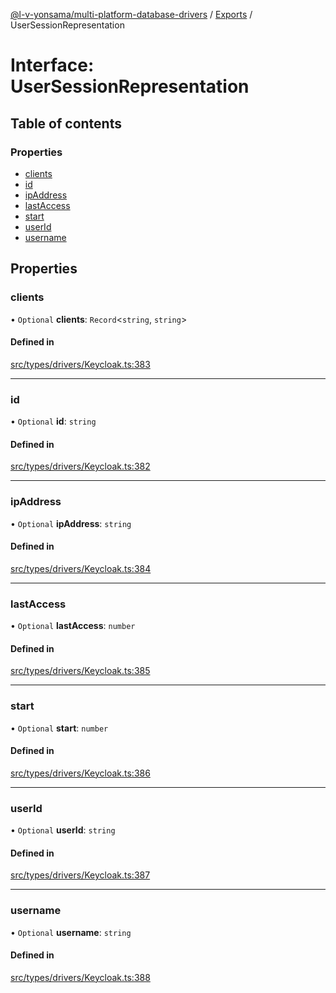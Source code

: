 [@l-v-yonsama/multi-platform-database-drivers](../README.md) / [Exports](../modules.md) / UserSessionRepresentation

# Interface: UserSessionRepresentation

## Table of contents

### Properties

- [clients](UserSessionRepresentation.md#clients)
- [id](UserSessionRepresentation.md#id)
- [ipAddress](UserSessionRepresentation.md#ipaddress)
- [lastAccess](UserSessionRepresentation.md#lastaccess)
- [start](UserSessionRepresentation.md#start)
- [userId](UserSessionRepresentation.md#userid)
- [username](UserSessionRepresentation.md#username)

## Properties

### clients

• `Optional` **clients**: `Record`\<`string`, `string`\>

#### Defined in

[src/types/drivers/Keycloak.ts:383](https://github.com/l-v-yonsama/db-drivers/blob/159e4b0300e66858605f0ff4515da97e61eada2d/src/types/drivers/Keycloak.ts#L383)

___

### id

• `Optional` **id**: `string`

#### Defined in

[src/types/drivers/Keycloak.ts:382](https://github.com/l-v-yonsama/db-drivers/blob/159e4b0300e66858605f0ff4515da97e61eada2d/src/types/drivers/Keycloak.ts#L382)

___

### ipAddress

• `Optional` **ipAddress**: `string`

#### Defined in

[src/types/drivers/Keycloak.ts:384](https://github.com/l-v-yonsama/db-drivers/blob/159e4b0300e66858605f0ff4515da97e61eada2d/src/types/drivers/Keycloak.ts#L384)

___

### lastAccess

• `Optional` **lastAccess**: `number`

#### Defined in

[src/types/drivers/Keycloak.ts:385](https://github.com/l-v-yonsama/db-drivers/blob/159e4b0300e66858605f0ff4515da97e61eada2d/src/types/drivers/Keycloak.ts#L385)

___

### start

• `Optional` **start**: `number`

#### Defined in

[src/types/drivers/Keycloak.ts:386](https://github.com/l-v-yonsama/db-drivers/blob/159e4b0300e66858605f0ff4515da97e61eada2d/src/types/drivers/Keycloak.ts#L386)

___

### userId

• `Optional` **userId**: `string`

#### Defined in

[src/types/drivers/Keycloak.ts:387](https://github.com/l-v-yonsama/db-drivers/blob/159e4b0300e66858605f0ff4515da97e61eada2d/src/types/drivers/Keycloak.ts#L387)

___

### username

• `Optional` **username**: `string`

#### Defined in

[src/types/drivers/Keycloak.ts:388](https://github.com/l-v-yonsama/db-drivers/blob/159e4b0300e66858605f0ff4515da97e61eada2d/src/types/drivers/Keycloak.ts#L388)
